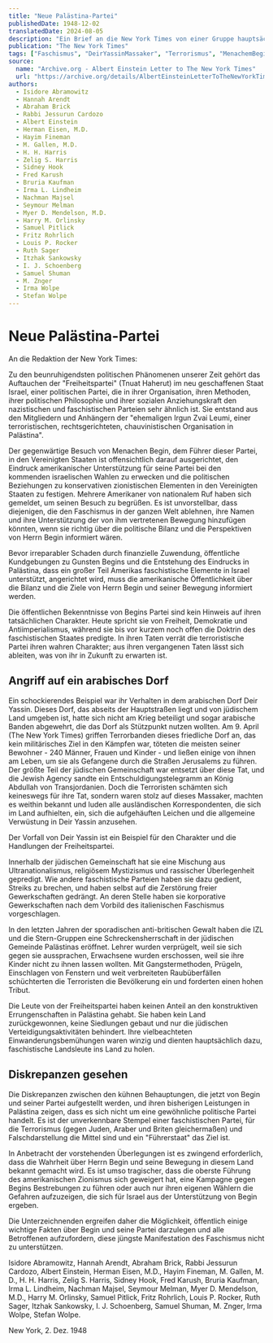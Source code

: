 ```yaml
---
title: "Neue Palästina-Partei"
publishedDate: 1948-12-02
translatedDate: 2024-08-05
description: "Ein Brief an die New York Times von einer Gruppe hauptsächlich jüdischer Intellektueller, die ihre tiefe Besorgnis über den Aufstieg von Menachem Begin und seiner politischen Partei Herut in Palästina zum Ausdruck bringen. Sie argumentieren, dass die Ideologie und die Aktionen der Partei auffallende Ähnlichkeiten mit faschistischen Bewegungen aufweisen, und führen konkrete Beispiele wie das Massaker von Deir Yassin an."
publication: "The New York Times"
tags: ["Faschismus", "DeirYassinMassaker", "Terrorismus", "MenachemBegin"]
source:
  name: "Archive.org - Albert Einstein Letter to The New York Times"
  url: "https://archive.org/details/AlbertEinsteinLetterToTheNewYorkTimes.December41948"
authors:
  - Isidore Abramowitz
  - Hannah Arendt
  - Abraham Brick
  - Rabbi Jessurun Cardozo
  - Albert Einstein
  - Herman Eisen, M.D.
  - Hayim Fineman
  - M. Gallen, M.D.
  - H. H. Harris
  - Zelig S. Harris
  - Sidney Hook
  - Fred Karush
  - Bruria Kaufman
  - Irma L. Lindheim
  - Nachman Majsel
  - Seymour Melman
  - Myer D. Mendelson, M.D.
  - Harry M. Orlinsky
  - Samuel Pitlick
  - Fritz Rohrlich
  - Louis P. Rocker
  - Ruth Sager
  - Itzhak Sankowsky
  - I. J. Schoenberg
  - Samuel Shuman
  - M. Znger
  - Irma Wolpe
  - Stefan Wolpe
---
```


# Neue Palästina-Partei

An die Redaktion der New York Times:

Zu den beunruhigendsten politischen Phänomenen unserer Zeit gehört das Auftauchen der "Freiheitspartei" (Tnuat Haherut) im neu geschaffenen Staat Israel, einer politischen Partei, die in ihrer Organisation, ihren Methoden, ihrer politischen Philosophie und ihrer sozialen Anziehungskraft den nazistischen und faschistischen Parteien sehr ähnlich ist. Sie entstand aus den Mitgliedern und Anhängern der "ehemaligen Irgun Zvai Leumi, einer terroristischen, rechtsgerichteten, chauvinistischen Organisation in Palästina".

Der gegenwärtige Besuch von Menachen Begin, dem Führer dieser Partei, in den Vereinigten Staaten ist offensichtlich darauf ausgerichtet, den Eindruck amerikanischer Unterstützung für seine Partei bei den kommenden israelischen Wahlen zu erwecken und die politischen Beziehungen zu konservativen zionistischen Elementen in den Vereinigten Staaten zu festigen. Mehrere Amerikaner von nationalem Ruf haben sich gemeldet, um seinen Besuch zu begrüßen. Es ist unvorstellbar, dass diejenigen, die den Faschismus in der ganzen Welt ablehnen, ihre Namen und ihre Unterstützung der von ihm vertretenen Bewegung hinzufügen könnten, wenn sie richtig über die politische Bilanz und die Perspektiven von Herrn Begin informiert wären.

Bevor irreparabler Schaden durch finanzielle Zuwendung, öffentliche Kundgebungen zu Gunsten Begins und die Entstehung des Eindrucks in Palästina, dass ein großer Teil Amerikas faschistische Elemente in Israel unterstützt, angerichtet wird, muss die amerikanische Öffentlichkeit über die Bilanz und die Ziele von Herrn Begin und seiner Bewegung informiert werden.

Die öffentlichen Bekenntnisse von Begins Partei sind kein Hinweis auf ihren tatsächlichen Charakter. Heute spricht sie von Freiheit, Demokratie und Antiimperialismus, während sie bis vor kurzem noch offen die Doktrin des faschistischen Staates predigte. In ihren Taten verrät die terroristische Partei ihren wahren Charakter; aus ihren vergangenen Taten lässt sich ableiten, was von ihr in Zukunft zu erwarten ist.

## Angriff auf ein arabisches Dorf

Ein schockierendes Beispiel war ihr Verhalten in dem arabischen Dorf Deir Yassin. Dieses Dorf, das abseits der Hauptstraßen liegt und von jüdischem Land umgeben ist, hatte sich nicht am Krieg beteiligt und sogar arabische Banden abgewehrt, die das Dorf als Stützpunkt nutzen wollten. Am 9. April (The New York Times) griffen Terrorbanden dieses friedliche Dorf an, das kein militärisches Ziel in den Kämpfen war, töteten die meisten seiner Bewohner - 240 Männer, Frauen und Kinder - und ließen einige von ihnen am Leben, um sie als Gefangene durch die Straßen Jerusalems zu führen. Der größte Teil der jüdischen Gemeinschaft war entsetzt über diese Tat, und die Jewish Agency sandte ein Entschuldigungstelegramm an König Abdullah von Transjordanien. Doch die Terroristen schämten sich keineswegs für ihre Tat, sondern waren stolz auf dieses Massaker, machten es weithin bekannt und luden alle ausländischen Korrespondenten, die sich im Land aufhielten, ein, sich die aufgehäuften Leichen und die allgemeine Verwüstung in Deir Yassin anzusehen.

Der Vorfall von Deir Yassin ist ein Beispiel für den Charakter und die Handlungen der Freiheitspartei.

Innerhalb der jüdischen Gemeinschaft hat sie eine Mischung aus Ultranationalismus, religiösem Mystizismus und rassischer Überlegenheit gepredigt. Wie andere faschistische Parteien haben sie dazu gedient, Streiks zu brechen, und haben selbst auf die Zerstörung freier Gewerkschaften gedrängt. An deren Stelle haben sie korporative Gewerkschaften nach dem Vorbild des italienischen Faschismus vorgeschlagen.

In den letzten Jahren der sporadischen anti-britischen Gewalt haben die IZL und die Stern-Gruppen eine Schreckensherrschaft in der jüdischen Gemeinde Palästinas eröffnet. Lehrer wurden verprügelt, weil sie sich gegen sie aussprachen, Erwachsene wurden erschossen, weil sie ihre Kinder nicht zu ihnen lassen wollten. Mit Gangstermethoden, Prügeln, Einschlagen von Fenstern und weit verbreiteten Raubüberfällen schüchterten die Terroristen die Bevölkerung ein und forderten einen hohen Tribut.

Die Leute von der Freiheitspartei haben keinen Anteil an den konstruktiven Errungenschaften in Palästina gehabt. Sie haben kein Land zurückgewonnen, keine Siedlungen gebaut und nur die jüdischen Verteidigungsaktivitäten behindert. Ihre vielbeachteten Einwanderungsbemühungen waren winzig und dienten hauptsächlich dazu, faschistische Landsleute ins Land zu holen.

## Diskrepanzen gesehen

Die Diskrepanzen zwischen den kühnen Behauptungen, die jetzt von Begin und seiner Partei aufgestellt werden, und ihren bisherigen Leistungen in Palästina zeigen, dass es sich nicht um eine gewöhnliche politische Partei handelt. Es ist der unverkennbare Stempel einer faschistischen Partei, für die Terrorismus (gegen Juden, Araber und Briten gleichermaßen) und Falschdarstellung die Mittel sind und ein "Führerstaat" das Ziel ist.

In Anbetracht der vorstehenden Überlegungen ist es zwingend erforderlich, dass die Wahrheit über Herrn Begin und seine Bewegung in diesem Land bekannt gemacht wird. Es ist umso tragischer, dass die oberste Führung des amerikanischen Zionismus sich geweigert hat, eine Kampagne gegen Begins Bestrebungen zu führen oder auch nur ihren eigenen Wählern die Gefahren aufzuzeigen, die sich für Israel aus der Unterstützung von Begin ergeben.

Die Unterzeichnenden ergreifen daher die Möglichkeit, öffentlich einige wichtige Fakten über Begin und seine Partei darzulegen und alle Betroffenen aufzufordern, diese jüngste Manifestation des Faschismus nicht zu unterstützen.

Isidore Abramowitz, Hannah Arendt, Abraham Brick, Rabbi Jessurun Cardozo, Albert Einstein, Herman Eisen, M.D., Hayim Fineman, M. Gallen, M. D., H. H. Harris, Zelig S. Harris, Sidney Hook, Fred Karush, Bruria Kaufman, Irma L. Lindheim, Nachman Majsel, Seymour Melman, Myer D. Mendelson, M.D., Harry M. Orlinsky, Samuel Pitlick, Fritz Rohrlich, Louis P. Rocker, Ruth Sager, Itzhak Sankowsky, I. J. Schoenberg, Samuel Shuman, M. Znger, Irma Wolpe, Stefan Wolpe.

New York, 2. Dez. 1948
